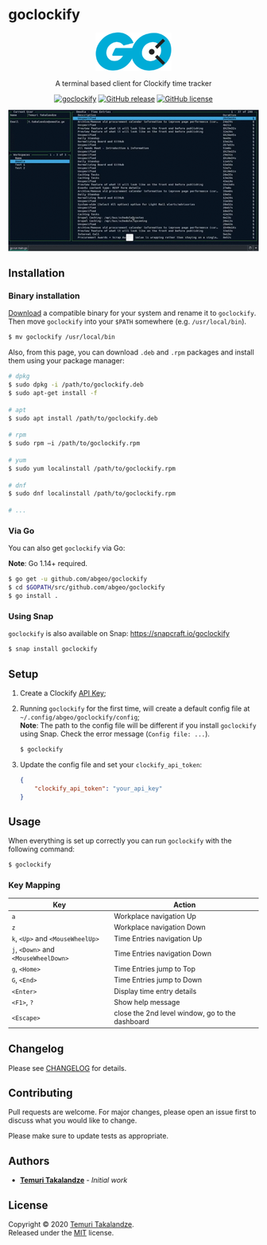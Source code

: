 # goclockify

<div align="center">
<img src="./assets/logo.png" width="30%">

A terminal based client for Clockify time tracker

[![goclockify](https://snapcraft.io//goclockify/badge.svg)](https://snapcraft.io/goclockify)
[![GitHub release](https://img.shields.io/github/release/ABGEO/goclockify.svg)](https://github.com/ABGEO/goclockify/releases)
[![GitHub license](https://img.shields.io/github/license/ABGEO/goclockify.svg)](https://github.com/ABGEO/goclockify/blob/1.x/LICENSE)

<img src="./assets/demo.gif" />
</div>

## Installation

### Binary installation

[Download](https://github.com/ABGEO/goclockify/releases) a compatible binary for your system and rename it to 
`goclockify`. Then move `goclockify` into your `$PATH` somewhere (e.g. `/usr/local/bin`).

```bash
$ mv goclockify /usr/local/bin
```

Also, from this page, you can download `.deb` and `.rpm` packages and install them using your package manager:

```bash
# dpkg
$ sudo dpkg -i /path/to/goclockify.deb
$ sudo apt-get install -f

# apt
$ sudo apt install /path/to/goclockify.deb

# rpm
$ sudo rpm –i /path/to/goclockify.rpm

# yum
$ sudo yum localinstall /path/to/goclockify.rpm

# dnf
$ sudo dnf localinstall /path/to/goclockify.rpm

# ...
```

### Via Go

You can also get `goclockify` via Go:

**Note**: Go 1.14+ required.

```bash
$ go get -u github.com/abgeo/goclockify
$ cd $GOPATH/src/github.com/abgeo/goclockify
$ go install .
```

### Using Snap

`goclockify` is also available on Snap: https://snapcraft.io/goclockify

```bash
$ snap install goclockify
```

## Setup

1. Create a Clockify [API Key](https://clockify.me/user/settings);

1. Running `goclockify` for the first time, will create a default config file at `~/.config/abgeo/goclockify/config`;  
**Note**: The path to the config file will be different if you install `goclockify` using Snap. 
Check the error message (`Config file: ...`).

    ```bash
    $ goclockify
    ```

1. Update the config file and set your `clockify_api_token`:

    ```json
    {
        "clockify_api_token": "your_api_key"
    }
    ```

## Usage

When everything is set up correctly you can run `goclockify` with the following command:

```bash
$ goclockify
```

### Key Mapping

| Key                                  | Action                       |
|--------------------------------------|------------------------------|
| `a`                                  | Workplace navigation Up      |
| `z`                                  | Workplace navigation Down    |
| `k`, `<Up>` and `<MouseWheelUp>`     | Time Entries navigation Up   |
| `j`, `<Down>` and `<MouseWheelDown>` | Time Entries navigation Down |
| `g`, `<Home>`                        | Time Entries jump to Top     |
| `G`, `<End>`                         | Time Entries jump to Down    |
| `<Enter>`                            | Display time entry details   |
| `<F1>`, `?`                          | Show help message            |
| `<Escape>`                           | close the 2nd level window, go to the dashboard |

## Changelog

Please see [CHANGELOG](CHANGELOG.md) for details.

## Contributing

Pull requests are welcome. For major changes, please open an issue first to discuss what you would like to change.

Please make sure to update tests as appropriate.

## Authors

- [**Temuri Takalandze**](https://abgeo.dev) - *Initial work*

## License

Copyright © 2020 [Temuri Takalandze](https://abgeo.dev).  
Released under the [MIT](LICENSE) license.
